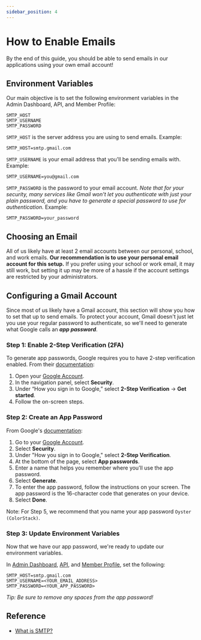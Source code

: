 ```yaml
---
sidebar_position: 4
---
```


# How to Enable Emails

By the end of this guide, you should be able to send emails in our applications
using your own email account!

## Environment Variables

Our main objective is to set the following environment variables in the Admin
Dashboard, API, and Member Profile:

```
SMTP_HOST
SMTP_USERNAME
SMTP_PASSWORD
```

`SMTP_HOST` is the server address you are using to send emails. Example:

```
SMTP_HOST=smtp.gmail.com
```

`SMTP_USERNAME` is your email address that you'll be sending emails with.
Example:

```
SMTP_USERNAME=you@gmail.com
```

`SMTP_PASSWORD` is the password to your email account. _Note that for your
security, many services like Gmail won't let you authenticate with just your
plain password, and you have to generate a special password to use for
authentication._ Example:

```
SMTP_PASSWORD=your_password
```

## Choosing an Email

All of us likely have at least 2 email accounts between our personal, school,
and work emails. **Our recommendation is to use your personal email account for
this setup.** If you prefer using your school or work email, it may still work,
but setting it up may be more of a hassle if the account settings are restricted
by your administrators.

## Configuring a Gmail Account

Since most of us likely have a Gmail account, this section will show you how to
set that up to send emails. To protect your account, Gmail doesn't just let you
use your regular password to authenticate, so we'll need to generate what Google
calls an **_app password_**.

### Step 1: Enable 2-Step Verification (2FA)

To generate app passwords, Google requires you to have 2-step verification
enabled. From their
[documentation](https://support.google.com/accounts/answer/185839):

1. Open your [Google Account](https://myaccount.google.com).
2. In the navigation panel, select **Security**.
3. Under “How you sign in to Google,” select **2-Step Verification** -> **Get
   started**.
4. Follow the on-screen steps.

### Step 2: Create an App Password

From Google's [documentation](https://support.google.com/mail/answer/185833):

1. Go to your [Google Account](https://myaccount.google.com).
2. Select **Security**.
3. Under "How you sign in to Google," select **2-Step Verification**.
4. At the bottom of the page, select **App passwords**.
5. Enter a name that helps you remember where you’ll use the app password.
6. Select **Generate**.
7. To enter the app password, follow the instructions on your screen. The app
   password is the 16-character code that generates on your device.
8. Select **Done**.

Note: For Step 5, we recommend that you name your app password
`Oyster (ColorStack)`.

### Step 3: Update Environment Variables

Now that we have our app password, we're ready to update our environment
variables.

In
[Admin Dashboard](https://github.com/colorstackorg/oyster/blob/main/apps/admin-dashboard/.env.example),
[API](https://github.com/colorstackorg/oyster/blob/main/apps/api/.env.example),
and
[Member Profile](https://github.com/colorstackorg/oyster/blob/main/apps/member-profile/.env.example),
set the following:

```
SMTP_HOST=smtp.gmail.com
SMTP_USERNAME=<YOUR_EMAIL_ADDRESS>
SMTP_PASSWORD=<YOUR_APP_PASSWORD>
```

_Tip: Be sure to remove any spaces from the app password!_

## Reference

- [What is SMTP?](https://aws.amazon.com/what-is/smtp)
